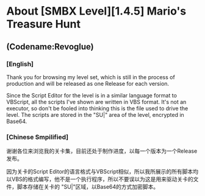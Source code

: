 # About [SMBX Level][1.4.5] Mario's Treasure Hunt 
## (Codename:Revoglue)

### [English]

Thank you for browsing my level set, which is still in the process of production and will be released as one Release for each version.

Since the Script Editor for the level is in a similar language format to VBScript, all the scripts I've shown are written in VBS format. It's not an executor, so don't be fooled into thinking this is the file used to drive the level. The scripts are stored in the "SU|" area of the level, encrypted in Base64.

### [Chinese Smpilified]

谢谢各位来浏览我的关卡集，目前还处于制作进度，以每一个版本为一个Release发布。

因为关卡的Script Editor的语言格式与VBScript相似，所以我所展示的所有脚本均以VBS的格式编写，他不是一个执行程序，所以不要误以为这是用来驱动关卡的文件，脚本存储在关卡的 "SU|"区域，以Base64的方式加密脚本。

